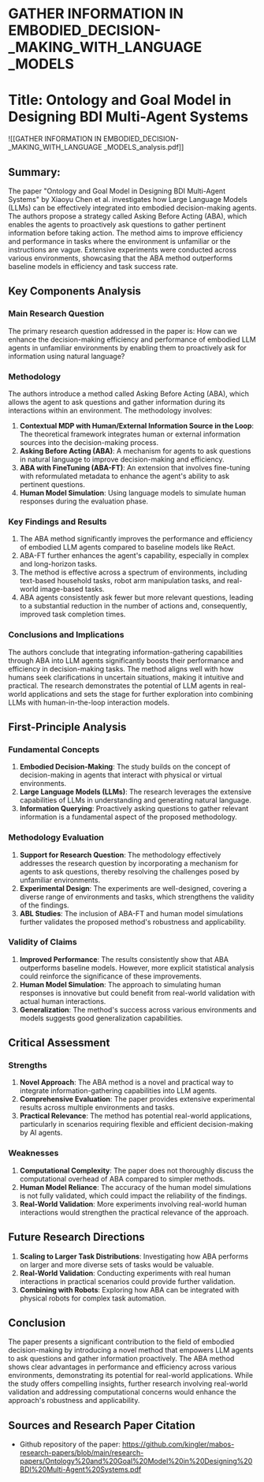 # GATHER INFORMATION IN EMBODIED_DECISION-_MAKING_WITH_LANGUAGE _MODELS

# Title: Ontology and Goal Model in Designing BDI Multi-Agent Systems
![[GATHER INFORMATION IN EMBODIED_DECISION-_MAKING_WITH_LANGUAGE _MODELS_analysis.pdf]]

## Summary:
The paper "Ontology and Goal Model in Designing BDI Multi-Agent Systems" by Xiaoyu Chen et al. investigates how Large Language Models (LLMs) can be effectively integrated into embodied decision-making agents. The authors propose a strategy called Asking Before Acting (ABA), which enables the agents to proactively ask questions to gather pertinent information before taking action. The method aims to improve efficiency and performance in tasks where the environment is unfamiliar or the instructions are vague. Extensive experiments were conducted across various environments, showcasing that the ABA method outperforms baseline models in efficiency and task success rate.

## Key Components Analysis

### Main Research Question
The primary research question addressed in the paper is: How can we enhance the decision-making efficiency and performance of embodied LLM agents in unfamiliar environments by enabling them to proactively ask for information using natural language?

### Methodology
The authors introduce a method called Asking Before Acting (ABA), which allows the agent to ask questions and gather information during its interactions within an environment. The methodology involves:
1. **Contextual MDP with Human/External Information Source in the Loop**: The theoretical framework integrates human or external information sources into the decision-making process.
2. **Asking Before Acting (ABA)**: A mechanism for agents to ask questions in natural language to improve decision-making and efficiency.
3. **ABA with FineTuning (ABA-FT)**: An extension that involves fine-tuning with reformulated metadata to enhance the agent's ability to ask pertinent questions.
4. **Human Model Simulation**: Using language models to simulate human responses during the evaluation phase.

### Key Findings and Results
1. The ABA method significantly improves the performance and efficiency of embodied LLM agents compared to baseline models like ReAct.
2. ABA-FT further enhances the agent's capability, especially in complex and long-horizon tasks.
3. The method is effective across a spectrum of environments, including text-based household tasks, robot arm manipulation tasks, and real-world image-based tasks.
4. ABA agents consistently ask fewer but more relevant questions, leading to a substantial reduction in the number of actions and, consequently, improved task completion times.

### Conclusions and Implications
The authors conclude that integrating information-gathering capabilities through ABA into LLM agents significantly boosts their performance and efficiency in decision-making tasks. The method aligns well with how humans seek clarifications in uncertain situations, making it intuitive and practical. The research demonstrates the potential of LLM agents in real-world applications and sets the stage for further exploration into combining LLMs with human-in-the-loop interaction models.

## First-Principle Analysis

### Fundamental Concepts
1. **Embodied Decision-Making**: The study builds on the concept of decision-making in agents that interact with physical or virtual environments.
2. **Large Language Models (LLMs)**: The research leverages the extensive capabilities of LLMs in understanding and generating natural language.
3. **Information Querying**: Proactively asking questions to gather relevant information is a fundamental aspect of the proposed methodology.

### Methodology Evaluation
1. **Support for Research Question**: The methodology effectively addresses the research question by incorporating a mechanism for agents to ask questions, thereby resolving the challenges posed by unfamiliar environments.
2. **Experimental Design**: The experiments are well-designed, covering a diverse range of environments and tasks, which strengthens the validity of the findings.
3. **ABL Studies**: The inclusion of ABA-FT and human model simulations further validates the proposed method's robustness and applicability.

### Validity of Claims
1. **Improved Performance**: The results consistently show that ABA outperforms baseline models. However, more explicit statistical analysis could reinforce the significance of these improvements.
2. **Human Model Simulation**: The approach to simulating human responses is innovative but could benefit from real-world validation with actual human interactions.
3. **Generalization**: The method's success across various environments and models suggests good generalization capabilities.

## Critical Assessment

### Strengths
1. **Novel Approach**: The ABA method is a novel and practical way to integrate information-gathering capabilities into LLM agents.
2. **Comprehensive Evaluation**: The paper provides extensive experimental results across multiple environments and tasks.
3. **Practical Relevance**: The method has potential real-world applications, particularly in scenarios requiring flexible and efficient decision-making by AI agents.

### Weaknesses
1. **Computational Complexity**: The paper does not thoroughly discuss the computational overhead of ABA compared to simpler methods.
2. **Human Model Reliance**: The accuracy of the human model simulations is not fully validated, which could impact the reliability of the findings.
3. **Real-World Validation**: More experiments involving real-world human interactions would strengthen the practical relevance of the approach.

## Future Research Directions

1. **Scaling to Larger Task Distributions**: Investigating how ABA performs on larger and more diverse sets of tasks would be valuable.
2. **Real-World Validation**: Conducting experiments with real human interactions in practical scenarios could provide further validation.
3. **Combining with Robots**: Exploring how ABA can be integrated with physical robots for complex task automation.

## Conclusion

The paper presents a significant contribution to the field of embodied decision-making by introducing a novel method that empowers LLM agents to ask questions and gather information proactively. The ABA method shows clear advantages in performance and efficiency across various environments, demonstrating its potential for real-world applications. While the study offers compelling insights, further research involving real-world validation and addressing computational concerns would enhance the approach's robustness and applicability.

## Sources and Research Paper Citation
- Github repository of the paper: https://github.com/kingler/mabos-research-papers/blob/main/research-papers/Ontology%20and%20Goal%20Model%20in%20Designing%20BDI%20Multi-Agent%20Systems.pdf